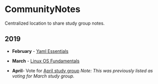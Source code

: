 # CommunityNotes
Centralized location to share study group notes. 

## 2019
- **February** - [Yaml Essentials](https://github.com/JupiterBroadcasting/CommunityNotes/tree/master/yaml_essentials) 
- **March** - [Linux OS Fundamentals](https://github.com/JupiterBroadcasting/CommunityNotes/tree/master/LinuxOSFundamentals)

- **April**- Vote for [April study group](https://docs.google.com/forms/d/e/1FAIpQLSdwymKtZoBBAMeGOC1J0Pig31hLj4Fr_mgBw68fhwSDdq-naw/viewform?usp=sf_link) *Note: This was previously listed as voting for March study group.* 

